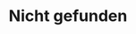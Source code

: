 ---
title: "Nicht gefunden"
# description
description: "This is meta description"
layout: "404"
draft: false
---